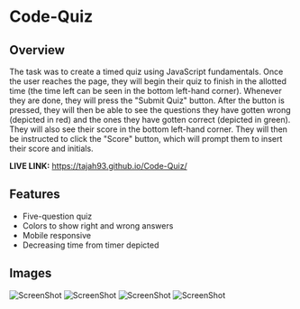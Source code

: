 # Code-Quiz

## Overview ##

The task was to create a timed quiz using JavaScript fundamentals. Once the user reaches the page, they will begin their quiz to finish in the allotted time (the time left can be seen in the bottom left-hand corner). Whenever they are done, they will press the "Submit Quiz" button. After the button is pressed, they will then be able to see the questions they have gotten wrong (depicted in red) and the ones they have gotten correct (depicted in green). They will also see their score in the bottom left-hand corner. They will then be instructed to click the "Score" button, which will prompt them to insert their score and initials. 

**LIVE LINK:** https://tajah93.github.io/Code-Quiz/ 

## Features ##
* Five-question quiz 
* Colors to show right and wrong answers
* Mobile responsive
* Decreasing time from timer depicted 

## Images ##
![ScreenShot](https://raw.github.com/tajah93/code-quiz/master/Images/JS_Quiz.png) 
![ScreenShot](https://raw.github.com/tajah93/code-quiz/master/Images/Prompt.png)
![ScreenShot](https://raw.github.com/tajah93/code-quiz/master/Images/Submission.png)
![ScreenShot](https://raw.github.com/tajah93/code-quiz/master/Images/Submission_Mobile.png)

